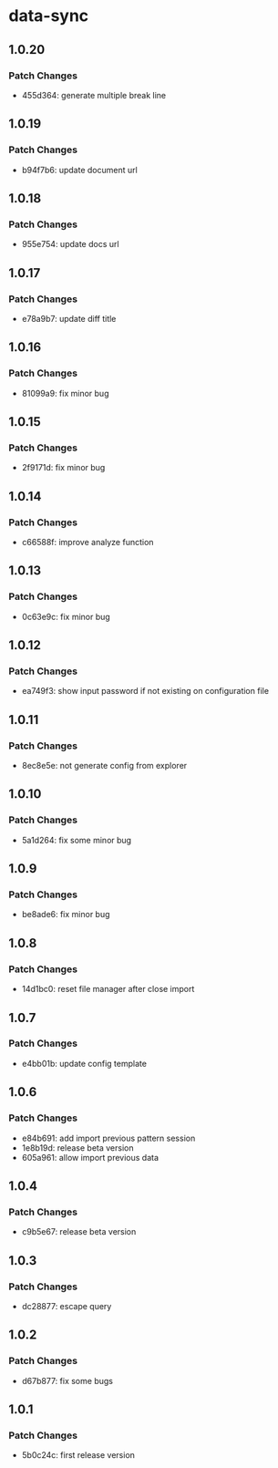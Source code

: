 # data-sync

## 1.0.20

### Patch Changes

- 455d364: generate multiple break line

## 1.0.19

### Patch Changes

- b94f7b6: update document url

## 1.0.18

### Patch Changes

- 955e754: update docs url

## 1.0.17

### Patch Changes

- e78a9b7: update diff title

## 1.0.16

### Patch Changes

- 81099a9: fix minor bug

## 1.0.15

### Patch Changes

- 2f9171d: fix minor bug

## 1.0.14

### Patch Changes

- c66588f: improve analyze function

## 1.0.13

### Patch Changes

- 0c63e9c: fix minor bug

## 1.0.12

### Patch Changes

- ea749f3: show input password if not existing on configuration file

## 1.0.11

### Patch Changes

- 8ec8e5e: not generate config from explorer

## 1.0.10

### Patch Changes

- 5a1d264: fix some minor bug

## 1.0.9

### Patch Changes

- be8ade6: fix minor bug

## 1.0.8

### Patch Changes

- 14d1bc0: reset file manager after close import

## 1.0.7

### Patch Changes

- e4bb01b: update config template

## 1.0.6

### Patch Changes

- e84b691: add import previous pattern session
- 1e8b19d: release beta version
- 605a961: allow import previous data

## 1.0.4

### Patch Changes

- c9b5e67: release beta version

## 1.0.3

### Patch Changes

- dc28877: escape query

## 1.0.2

### Patch Changes

- d67b877: fix some bugs

## 1.0.1

### Patch Changes

- 5b0c24c: first release version
